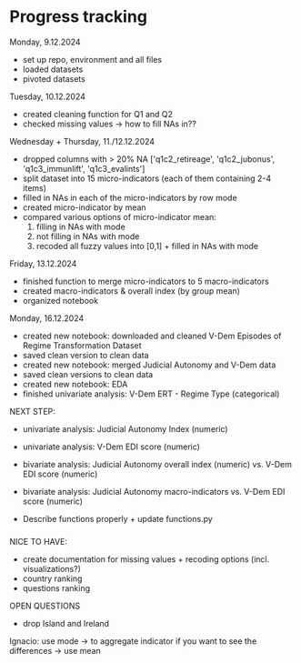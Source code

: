 # Progress tracking

Monday, 9.12.2024
- set up repo, environment and all files
- loaded datasets
- pivoted datasets

Tuesday, 10.12.2024
- created cleaning function for Q1 and Q2
- checked missing values -> how to fill NAs in??

Wednesday + Thursday, 11./12.12.2024
- dropped columns with > 20% NA ['q1c2_retireage', 'q1c2_jubonus', 'q1c3_immunlift', 'q1c3_evalints']
- split dataset into 15 micro-indicators (each of them containing 2-4 items)
- filled in NAs in each of the micro-indicators by row mode
- created micro-indicator by mean
- compared various options of micro-indicator mean:
  1) filling in NAs with mode
  2) not filling in NAs with mode
  3) recoded all fuzzy values into [0,1] + filled in NAs with mode

Friday, 13.12.2024
- finished function to merge micro-indicators to 5 macro-indicators
- created macro-indicators & overall index (by group mean)
- organized notebook

Monday, 16.12.2024
- created new notebook: downloaded and cleaned V-Dem Episodes of Regime Transformation Dataset
- saved clean version to clean data
- created new notebook: merged Judicial Autonomy and V-Dem data
- saved clean versions to clean data
- created new notebook: EDA
- finished univariate analysis: V-Dem ERT - Regime Type (categorical)

  
NEXT STEP:
- univariate analysis: Judicial Autonomy Index (numeric)
- univariate analysis: V-Dem EDI score (numeric)
- bivariate analysis: Judicial Autonomy overall index (numeric) vs. V-Dem EDI score (numeric)
- bivariate analysis: Judicial Autonomy macro-indicators vs. V-Dem EDI score (numeric)

- Describe functions properly + update functions.py

### 

NICE TO HAVE:
- create documentation for missing values + recoding options (incl. visualizations?)
- country ranking
- questions ranking

OPEN QUESTIONS
- drop Island and Ireland

Ignacio:
use mode  -> to aggregate indicator
if you want to see the differences -> use mean
